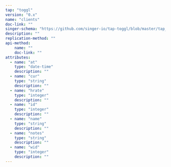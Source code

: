 ```yaml
---
tap: "toggl"
version: "0.x"
name: "clients"
doc-link: ""
singer-schema: "https://github.com/singer-io/tap-toggl/blob/master/tap_toggl/schemas/clients.json"
description: ""
replication-method: ""
api-method:
    name: ""
    doc-link: ""
attributes:
  - name: "at"
    type: "date-time"
    description: ""
  - name: "cur"
    type: "string"
    description: ""
  - name: "hrate"
    type: "integer"
    description: ""
  - name: "id"
    type: "integer"
    description: ""
  - name: "name"
    type: "string"
    description: ""
  - name: "notes"
    type: "string"
    description: ""
  - name: "wid"
    type: "integer"
    description: ""
---
```

